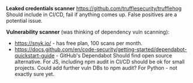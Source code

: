 **Leaked credentials scanner**
https://github.com/trufflesecurity/trufflehog
Should include in CI/CD, fail if anything comes up.
False positives are a potential issue.

**Vulnerability scanner** (was thinking of dependency vuln scanning): 
- https://snyk.io/ - has free plan, 100 scans per month.
- https://docs.github.com/en/code-security/getting-started/dependabot-quickstart-guide - GitHub's Dependabot
Should find open source alternative.
For JS, including npm audit in CI/CD should be ok for small projects.
Could add further vuln DBs to npm audit?
For Python - not exactly sure yet.